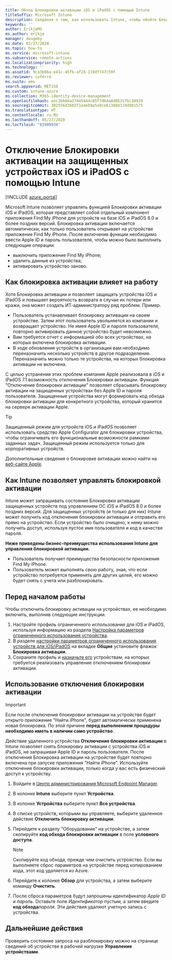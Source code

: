 ```yaml
---
title: Обход Блокировки активации iOS и iPadOS с помощью Intune
titleSuffix: Microsoft Intune
description: Сведения о том, как использовать Intune, чтобы обойти Блокировку активации iOS и iPadOS для доступа к заблокированным устройствам.
keywords: ''
author: ErikjeMS
ms.author: erikje
manager: dougeby
ms.date: 02/27/2020
ms.topic: how-to
ms.service: microsoft-intune
ms.subservice: remote-actions
ms.localizationpriority: high
ms.technology: ''
ms.assetid: 9ca3b0ba-e41c-45fb-af28-119dff47c59f
ms.reviewer: coferro
ms.suite: ems
search.appverid: MET150
ms.custom: intune-azure
ms.collection: M365-identity-device-management
ms.openlocfilehash: eec2bb84a27445444c85f7d64a8d0531fbc30939
ms.sourcegitcommit: 302556d3b03f1a4eb9a5a9ce6138b8119d901575
ms.translationtype: HT
ms.contentlocale: ru-RU
ms.lasthandoff: 05/27/2020
ms.locfileid: "83989938"
---
```

# <a name="disable-activation-lock-on-supervised-iosipados-devices-with-intune"></a>Отключение Блокировки активации на защищенных устройствах iOS и iPadOS с помощью Intune


[!INCLUDE [azure_portal](../includes/azure_portal.md)]

Microsoft Intune позволяет управлять функцией Блокировки активации iOS и iPadOS, которая представляет собой отдельный компонент приложения Find My iPhone для устройств на базе iOS и iPadOS 8.0 и более поздних версий. Блокировка активации включается автоматически, как только пользователь открывает на устройстве приложение Find My iPhone. После включения функции необходимо ввести Apple ID и пароль пользователя, чтобы можно было выполнить следующие операции:

- выключить приложение Find My iPhone;
- удалить данные из устройства;
- активировать устройство заново.

## <a name="how-activation-lock-affects-you"></a>Как блокировка активации влияет на работу

Хотя Блокировка активации и позволяет защищать устройства iOS и iPadOS и повышает вероятность возврата в случае их потери или кражи, она может создать ИТ-администратору ряд проблем. Пример.

- Пользователь устанавливает блокировку активации на своем устройстве. Затем этот пользователь увольняется из компании и возвращает устройство. Не имея Apple ID и пароля пользователя, повторно активировать данное устройство будет невозможно.
- Вам требуется отчет с информацией обо всех устройствах, на которых включена блокировка активации.
- В ходе обновления устройств в организации вам необходимо переназначить несколько устройств в другое подразделение. Переназначить можно только те устройства, на которых блокировка активации не включена.

С целью устранения этих проблем компания Apple реализовала в iOS и iPadOS 7.1 возможность отключения Блокировки активации. Функция "Отключение блокировки активации" позволяет сбрасывать блокировку активации на защищенных устройствах без Apple ID и пароля пользователя. Защищенные устройства могут формировать код обхода блокировки активации для конкретного устройства, который хранится на сервере активации Apple.

>[!TIP]
>Защищенный режим для устройств iOS и iPadOS позволяет использовать средство Apple Configurator для блокировки устройства, чтобы ограничивать его функциональные возможности рамками заданных задач. Защищенный режим используется только для корпоративных устройств.

Дополнительные сведения о блокировке активации можно найти на [веб-сайте Apple](https://support.apple.com/HT201365).

## <a name="how-intune-helps-you-manage-activation-lock"></a>Как Intune позволяет управлять блокировкой активации
Intune может запрашивать состояние Блокировки активации защищенных устройств под управлением ОС iOS и iPadOS 8.0 и более поздних версий. Для защищенных устройств (и только для них) Intune может получить код отключения блокировки активации и отправить его прямо на устройство. Если устройство было очищено, к нему можно получить доступ, используя пустое имя пользователя и код в качестве пароля.

**Ниже приведены бизнес-преимущества использования Intune для управления блокировкой активации.**

- Пользователь получает преимущества безопасности приложения Find My iPhone.
- Пользователь может выполнять свою работу, зная, что если устройство потребуется применять для других целей, его можно будет снять с учета или разблокировать.

## <a name="before-you-start"></a>Перед началом работы
Чтобы отключить блокировку активации на устройствах, ее необходимо включить, выполнив следующие инструкции.

1. Настройте профиль ограниченного использования для iOS и iPadOS, используя информацию из раздела [Настройка параметров ограниченного использования устройства](../configuration/device-restrictions-configure.md).
2. В разделе [настройки параметров ограниченного использования устройств для iOS/iPadOS](../configuration/device-restrictions-ios.md) на вкладке **Общие** установите флажок **Блокировка активации**.
3. Сохраните профиль и [назначьте его](../configuration/device-profile-assign.md) устройствам, на которых требуется реализовать управление отключением блокировки активации.


## <a name="how-to-use-disable-activation-lock"></a>Использование отключения блокировки активации

>[!IMPORTANT]
>Если после отключения блокировки активации на устройстве будет открыто приложение "Найти iPhone", будет автоматически применена новая блокировка. По этой причине **перед выполнением процедуры необходимо иметь в наличии само устройство**.

Действие удаленного устройства **Отключение блокировки активации** в Intune позволяет снять блокировку активации с устройства iOS и iPadOS, не запрашивая Apple ID и пароль пользователя. После отключения Блокировка активации на устройстве будет повторно включена при запуске приложения "Найти iPhone". Используйте отключение блокировки активации, только когда у вас есть физический доступ к устройству.

1. Войдите в [Центр администрирования Microsoft Endpoint Manager](https://go.microsoft.com/fwlink/?linkid=2109431).
3. В колонке **Intune** выберите пункт **Устройства**.
4. В колонке **Устройства** выберите пункт **Все устройства**.
5. В списке устройств, которыми вы управляете, выберите удаленное действие **Отключить блокировку активации**.
6. Перейдите к разделу "Оборудование" на устройстве, а затем скопируйте **код обхода блокировки активации** в поле **условного доступа**.

    >[!NOTE]
    >Скопируйте код обхода, прежде чем очистить устройство. Если вы выполняете сброс параметров на устройстве перед копированием кода, этот код удаляется из Azure.

7. Перейдите к колонке **Обзор** для устройства, а затем выберите команду **Очистить**.
8. После сброса параметров будут запрошены идентификатор *Apple ID* и *пароль*. Оставьте поле *Идентификатор* пустым, а затем введите **код обхода***пароля*. Эти действия удаляют учетную запись с устройства. 


## <a name="next-steps"></a>Дальнейшие действия

Проверить состояние запроса на разблокировку можно на странице сведений об устройстве в рабочей нагрузке **Управление устройствами**.
